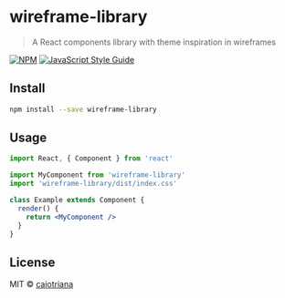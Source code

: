 # wireframe-library

> A React components library with theme inspiration in wireframes

[![NPM](https://img.shields.io/npm/v/wireframe-library.svg)](https://www.npmjs.com/package/wireframe-library) [![JavaScript Style Guide](https://img.shields.io/badge/code_style-standard-brightgreen.svg)](https://standardjs.com)

## Install

```bash
npm install --save wireframe-library
```

## Usage

```jsx
import React, { Component } from 'react'

import MyComponent from 'wireframe-library'
import 'wireframe-library/dist/index.css'

class Example extends Component {
  render() {
    return <MyComponent />
  }
}
```

## License

MIT © [caiotriana](https://github.com/caiotriana)

